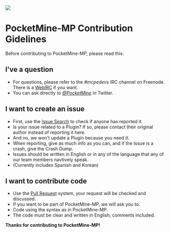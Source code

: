 ![](http://www.pocketmine.net/favicon.png)

# PocketMine-MP Contribution Gidelines

Before contributing to PocketMine-MP, please read this.


## I've a question
* For questions, please refer to the _#mcpedevs_ IRC
 channel on Freenode. There is a [WebIRC](http://webchat.freenode.net?channels=mcpedevs&uio=d4) if you want.
* You can ask directly to _[@PocketMine](https://twitter.com/PocketMine)_ in Twitter.

## I want to create an issue
* First, use the [Issue Search](https://github.com/PocketMine/PocketMine-MP/search?ref=cmdform&type=Issues) to check if anyone has reported it.
* Is your issue related to a Plugin? If so, please contact their original author instead of reporting it here.
 * And no, we won't update a Plugin because you need it.
* When reporting, give as much info as you can, and if the Issue is a crash, give the Crash Dump.
* Issues should be written in English or in any of the language that any of our team members navtively speak.
* (Currently includes Spanish and Korean)

## I want to contribute code
* Use the [Pull Request](https://github.com/PocketMine/PocketMine-MP/pull/new) system, your request will be checked and discussed.
* If you want to be part of PocketMine-MP, we will ask you to.
* Code using the syntax as in PocketMine-MP.
* The code must be clear and written in English, comments included.


__Thanks for contributing to PocketMine-MP!__
